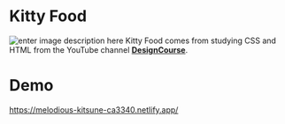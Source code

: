 # Kitty Food
![enter image description here]([https://drive.google.com/file/d/1BDhw1AczIK0R1laAG07Wn-vvC98wAiA1/view?usp=sharing](https://scontent.xx.fbcdn.net/v/t1.15752-9/420962246_797527895541541_2966791815105699992_n.png?stp=dst-png_s403x403&_nc_cat=105&cb=99be929b-8d691acd&ccb=1-7&_nc_sid=510075&_nc_eui2=AeFjuUnYty-hNDxoK0cXTQko-Mk8SI4D2cj4yTxIjgPZyGftJOW_iHNIuyTdMVdHO7JJM7ErUPO081KqeLUiuJBe&_nc_ohc=o-Ki0NcndscAX-mnnu_&_nc_ad=z-m&_nc_cid=0&_nc_ht=scontent.xx&oh=03_AdRZLsWsC-m4SvOIGKktdtped4rInqfWSg30A1xGL8Criw&oe=65E72124)https://scontent.xx.fbcdn.net/v/t1.15752-9/420962246_797527895541541_2966791815105699992_n.png?stp=dst-png_s403x403&_nc_cat=105&cb=99be929b-8d691acd&ccb=1-7&_nc_sid=510075&_nc_eui2=AeFjuUnYty-hNDxoK0cXTQko-Mk8SI4D2cj4yTxIjgPZyGftJOW_iHNIuyTdMVdHO7JJM7ErUPO081KqeLUiuJBe&_nc_ohc=o-Ki0NcndscAX-mnnu_&_nc_ad=z-m&_nc_cid=0&_nc_ht=scontent.xx&oh=03_AdRZLsWsC-m4SvOIGKktdtped4rInqfWSg30A1xGL8Criw&oe=65E72124)
Kitty Food comes from studying CSS and HTML from the YouTube channel **[DesignCourse](https://youtu.be/MBlkKE0GYGg?si=Op68OFkoD6uQWboV)**.


# Demo
https://melodious-kitsune-ca3340.netlify.app/


